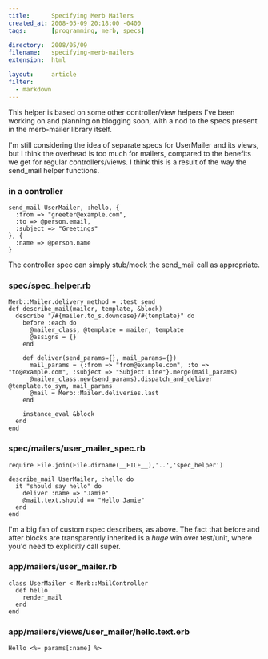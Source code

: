 ```yaml
---
title:      Specifying Merb Mailers
created_at: 2008-05-09 20:18:00 -0400
tags:       [programming, merb, specs]

directory:  2008/05/09
filename:   specifying-merb-mailers
extension:  html

layout:     article
filter:
  - markdown
---
```

This helper is based on some other controller/view helpers I've been working on and planning on blogging soon, with a nod to the specs present in the merb-mailer library itself.

I'm still considering the idea of separate specs for UserMailer and its views, but I think the overhead is too much for mailers, compared to the benefits we get for regular controllers/views.  I think this is a result of the way the send_mail helper functions.

### in a controller

    send_mail UserMailer, :hello, {
      :from => "greeter@example.com",
      :to => @person.email,
      :subject => "Greetings"
    }, {
      :name => @person.name
    }

The controller spec can simply stub/mock the send_mail call as appropriate.

### spec/spec_helper.rb

    Merb::Mailer.delivery_method = :test_send
    def describe_mail(mailer, template, &block)
      describe "/#{mailer.to_s.downcase}/#{template}" do
        before :each do
          @mailer_class, @template = mailer, template
          @assigns = {}
        end
    
        def deliver(send_params={}, mail_params={})
          mail_params = {:from => "from@example.com", :to => "to@example.com", :subject => "Subject Line"}.merge(mail_params)
          @mailer_class.new(send_params).dispatch_and_deliver @template.to_sym, mail_params
          @mail = Merb::Mailer.deliveries.last
        end
    
        instance_eval &block
      end
    end

### spec/mailers/user\_mailer\_spec.rb

    require File.join(File.dirname(__FILE__),'..','spec_helper')
    
    describe_mail UserMailer, :hello do
      it "should say hello" do
        deliver :name => "Jamie"
        @mail.text.should == "Hello Jamie"
      end
    end

I'm a big fan of custom rspec describers, as above.  The fact that before and after blocks are transparently inherited is a *huge* win over test/unit, where you'd need to explicitly call super.

### app/mailers/user_mailer.rb

    class UserMailer < Merb::MailController
      def hello
        render_mail
      end  
    end

### app/mailers/views/user_mailer/hello.text.erb

    Hello <%= params[:name] %>

